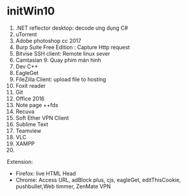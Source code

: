 # initWin10
1. .NET reflector desktop: decode ưng dụng C#
2. uTorrent
3. Adobe photoshop cc 2017
4. Burp Suite Free Edition : Capture Http request
5. Bitvise SSH client: Remote linux sever
6. Camtasian 9: Quay phim màn hình
7. Dev C++
8. EagleGet
9. FileZilla Client: upload file to hosting
10. Foxit reader
11. Git
12. Office 2016
13. Note page ++fds
14. Recuva
15. Soft Ether VPN Client
16. Sublime Text
17. Teamview
18. VLC
19. XAMPP
20. 


Extension:
- Firefox: live HTML Head
- Chrome: Access URL, adBlock plus, cjs, eagleGet, editThisCookie, pushbullet,Web timmer, ZenMate VPN
